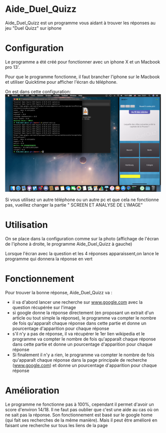 Aide_Duel_Quizz
==
Aide_Duel_Quizz est un programme vous aidant à trouver les réponses au jeu "Duel Quizz" sur iphone

Configuration
===
Le programme a été créé pour fonctionner avec un iphone X et un Macbook pro 13'.

Pour que le programme fonctionne, il faut brancher l'iphone sur le Macbook et utiliser Quicktime pour afficher l'écran du téléphone.

On est dans cette configuration:
![Exemple Aide_Duel_Quizz](./donnees/Exemple.png)

Si vous utilisez un autre téléphone ou un autre pc et que cela ne fonctionne pas, vueillez changer la partie " SCREEN ET ANALYSE DE L'IMAGE"

Utilisation
===

On se place dans la configuration comme sur la photo (affichage de l'écran de l'iphone à droite, le programme Aide_Duel_Quizz à gauche)

Lorsque l'écran avec la question et les 4 réponses apparaissent,on lance le programme qui donnera la réponse en vert

Fonctionnement
===
Pour trouver la bonne réponse, Aide_Duel_Quizz va :
- il va d'abord lancer une recherche sur www.google.com avec la question récupérée sur l'image
- si google donne la réponse directement (en proposant un extrait d'un article ou tout simple la réponse), le programme va compter le nombre de fois qu'apparaît chaque réponse dans cette partie et donne un pourcentage d'apparition pour chaque réponse
- s'il n'y a pas de réponse, il va récupérer le 1er lien wikipedia et le programme va compter le nombre de fois qu'apparaît chaque réponse dans cette partie et donne un pourcentage d'apparition pour chaque réponse
- Si finalement il n'y a rien, le programme va compter le nombre de fois qu'apparaît chaque réponse dans la page principale de recherche (www.google.com) et donne un pourcentage d'apparition pour chaque réponse

Amélioration
===
Le programme ne fonctionne pas à 100%, cependant il permet d'avoir un score d'environ 14/18. Il ne faut pas oublier que c'est une aide au cas où on ne sait pas la réponse. Son fonctionnement est basé sur le google home (qui fait ses recherches de la même manière). Mais il peut être amélioré en faisant une recherche sur tous les liens de la page
